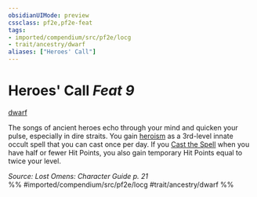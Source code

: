 ```yaml
---
obsidianUIMode: preview
cssclass: pf2e,pf2e-feat
tags:
- imported/compendium/src/pf2e/locg
- trait/ancestry/dwarf
aliases: ["Heroes' Call"]
---
```

# Heroes' Call  *Feat 9*  
[dwarf](dwarf.md)  


The songs of ancient heroes echo through your mind and quicken your pulse, especially in dire straits. You gain [heroism](../spells/heroism.md) as a 3rd-level innate occult spell that you can cast once per day. If you [Cast the Spell](cast-a-spell.md) when you have half or fewer Hit Points, you also gain temporary Hit Points equal to twice your level.

*Source: Lost Omens: Character Guide p. 21*  
%% #imported/compendium/src/pf2e/locg #trait/ancestry/dwarf %%